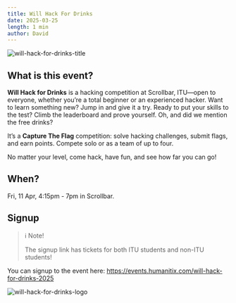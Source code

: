 ```yaml
---
title: Will Hack For Drinks
date: 2025-03-25
length: 1 min
author: David
---
```


![will-hack-for-drinks-title](/media/will-hack-for-drinks/title.png)

## What is this event?

**Will Hack for Drinks** is a hacking competition at Scrollbar, ITU—open to
everyone, whether you’re a total beginner or an experienced hacker. Want to
learn something new? Jump in and give it a try. Ready to put your skills to the
test? Climb the leaderboard and prove yourself. Oh, and did we mention the free
drinks?

It’s a **Capture The Flag** competition: solve hacking challenges, submit flags,
and earn points. Compete solo or as a team of up to four.

No matter your level, come hack, have fun, and see how far you can go!

## When?

Fri, 11 Apr, 4:15pm - 7pm in Scrollbar.

## Signup

> ℹ️ Note!
>
> The signup link has tickets for both ITU students and non-ITU students!

You can signup to the event here:
https://events.humanitix.com/will-hack-for-drinks-2025

![will-hack-for-drinks-logo](/media/will-hack-for-drinks/logo.png)
